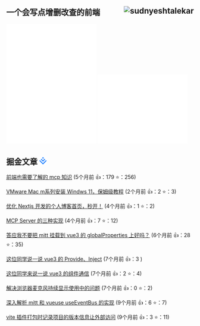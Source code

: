## 一个会写点增删改查的前端 <img align="right" src="https://komarev.com/ghpvc/?username=vaebe" alt="sudnyeshtalekar" />

<div>
  <img src="https://github.com/vaebe/vaebe/blob/main/metrics1.svg" width="48%" />
  <img src="https://github.com/vaebe/vaebe/blob/main/metrics2.svg" width="48%" />
</div>

<!-- juejin-posts start -->
## 掘金文章 <img src='https://raw.githubusercontent.com/vaebe/juejin-posts-action/main/assets/juejin.svg' alt='juejin' width='20' height='20'/>

[前端也需要了解的 mcp 知识](https://juejin.cn/post/7495598591488016394) (5个月前 👍：179 ⭐：256)

[VMware Mac m系列安装 Windws 11，保姆级教程](https://juejin.cn/post/7536900619337859114) (2个月前 👍：2 ⭐：3)

[优化 Nextjs 开发的个人博客首页，秒开！](https://juejin.cn/post/7513781200416391218) (4个月前 👍：1 ⭐：2)

[MCP Server 的三种实现](https://juejin.cn/post/7505325778222530611) (4个月前 👍：7 ⭐：12)

[答应我不要把 mitt 挂载到 vue3 的 globalProperties 上好吗？](https://juejin.cn/post/7484705232904814618) (6个月前 👍：28 ⭐：35)

[这位同学说一说 vue3 的 Provide、Inject](https://juejin.cn/post/7480514589253468169) (7个月前 👍：3 )

[这位同学来说一说 vue3 的组件通信](https://juejin.cn/post/7480081951517900800) (7个月前 👍：2 ⭐：4)

[解决浏览器麦克风持续显示使用中的问题](https://juejin.cn/post/7476977628777431092) (7个月前 👍：0 ⭐：2)

[深入解析 mitt 和 vueuse useEventBus 的实现](https://juejin.cn/post/7457228085830778895) (9个月前 👍：6 ⭐：7)

[vite 插件打包时记录项目的版本信息让外部访问](https://juejin.cn/post/7456809080344133667) (9个月前 👍：3 ⭐：11)
<!-- juejin-posts end -->

